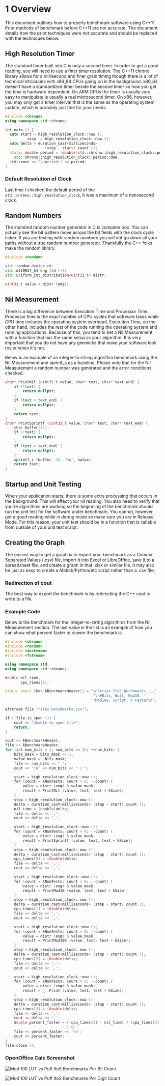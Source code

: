 # 1 Overview

This document outlines how to properly benchmark software using C++11. Prior methods of benchmark before C++11 are not accurate. The document details how the prior techniques were not accurate and should be replaced with the techniques below.

## High Resolution Timer

The standard timer built into C is only a second timer. In order to get a good reading, you will need to use a finer timer resolution. The C++11 chrono library allows for a millisecond and finer grain timing though there is a lot of technical intricacies with x86_64 CPUs going on in the background. x86_64 doesn't have a standardized timer beside the second timer so how you get the time is hardware dependent. On ARM CPUs the timer is usually very easy to manipulate is usually a real microsecond timer. On x86, however, you may only get a timer interval that is the same as the operating system update, which is probably just fine for your needs.

```C++
#include <chrono>
using namespace std::chrono;

int main () {
  auto start = high_resolution_clock::now (),
          stop  = high_resolution_clock::now ();
  auto delta = duration_cast<milliseconds>
                  (stop - start).count ();
  static double period = (double)std::chrono::high_resolution_clock::period::num /
    std::chrono::high_resolution_clock::period::den;
  std::cout << "\nperiod:" << period;
}
```

### Default Resolution of Clock

 Last time I checked the default period of the `std::chrono::high_resolution_clock`, it was a maximum of a nanosecond clock.

## Random Numbers

The standard random number generator in C is complete poo. You can actually see the bit pattern move across the bit fields with the clock cycle ticker. If you are testing with random numbers you will not go down all your paths without a true random number generator. Thankfully the C++ folks make the random library.

```C++
#include <random>

std::random_device rd;
std::mt19937_64 eng (rd ());
std::uniform_int_distribution<uint32_t> distr;

uint32_t value = distr (eng);
```

## Nil Measurement

There is a big difference between Execution Time and Processor Time. Processor time is the exact number of CPU cycles that software takes while CPU time includes the operating system overhead. Execution Time, on the other hand, includes the rest of the code running the operating system and running applications. Because of this, you tend to bet a Nil Measurement with a function that has the same setup as your algorithm. It is very important that you do not have any gimmicks that make your software look rosier when it's not.

Below is an example of an integer-to-string algorithm benchmark using the Nil Measurement and sprintf_s as a baseline. Please note that for the Nil Measurement a random number was generated and the error conditions checked.

```C++
char* PrintNil (uint32_t value, char* text, char* text_end) {
    if (!text) {
        return nullptr;
    }
    if (text > text_end) {
        return nullptr;
    }
    return text;
}
char* PrintSprintf (uint32_t value, char* text, char* text_end) {
    char buffer[24];
    if (!text) {
        return nullptr;
    }
    if (text > text_end) {
        return nullptr;
    }
    sprintf_s (buffer, 24, "%u", value);
    return text;
}
```

## Startup and Unit Testing

When your application starts, there is some extra processing that occurs in the background. This will affect your nil reading. You also need to verify that you're algorithms are working so the beginning of the benchmark should run the unit test for the software under benchmark. You cannot, however, get a good reading while in debug mode so make sure you are in Release Mode. For this reason, your unit test should be in a function that is callable from outside of your unit test script.

## Creating the Graph

The easiest way to get a graph is to export your benchmark as a Comma Separated Values (.csv) file, import it into Excel or LibreOffice, save it to a spreadsheet file, and create a graph in that .xlsx or similar file. It may also be just as easy to create a Matlab/Python/etc script rather than a .csv file.

### Redirection of cout

The best way to export the benchmark is by redirecting the C++ cout to write to a file.

### Example Code

Below is the benchmark for the integer-to-string algorithms from the Nil Measurement section. The last value in the list is an example of how you can show what percent faster or slower the benchmark is.

```C++
#include <chrono>
#include <random>
#include <iostream>
#include <fstream>

using namespace std;
using namespace std::chrono;

double nil_time,
       cpu_times[5];

static const char kBenchmarkHeader[] = "\nScript ItoS Benchmarks,,,,"
                                        "\n#Bits, Null, Mod10, "
                                        "Mod100, Script, % Faster\n";

ofstream file ("itos_benchmarks.csv");

if (!file.is_open ()) {
    cout << "Unable to open file";
    return;
}

cout << kBenchmarkHeader;
file << kBenchmarkHeader;
for (int num_bits = 1; num_bits <= 32; ++num_bits) {
    bits_mask = bits_mask << 1;
    value_mask = ~bits_mask;
    file << num_bits << ",";
    cout << '\n' << num_bits << ".) ";

    start = high_resolution_clock::now ();
    for (count = kNumTests; count > 0; --count) {
        value = distr (eng) & value_mask;
        result = PrintNil (value, text, text + kSize);
    }
    stop = high_resolution_clock::now ();
    delta = duration_cast<milliseconds> (stop - start).count ();
    nil_time = (double)delta;
    file << delta << ',';
    cout << delta << ',';

    start = high_resolution_clock::now ();
    for (count = kNumTests; count > 0; --count) {
        value = distr (eng) & value_mask;
        result = PrintSprintf (value, text, text + kSize);
    }
    stop = high_resolution_clock::now ();
    delta = duration_cast<milliseconds> (stop - start).count ();
    cpu_times[0] = (double)delta;
    file << delta << ',';
    cout << delta << ',';

    start = high_resolution_clock::now ();
    for (count = kNumTests; count > 0; --count) {
        value = distr (eng) & value_mask;
        result = PrintMod10 (value, text, text + kSize);
    }
    stop = high_resolution_clock::now ();
    delta = duration_cast<milliseconds> (stop - start).count ();
    cpu_times[1] = (double)delta;
    file << delta << ',';
    cout << delta << ',';

    start = high_resolution_clock::now ();
    for (count = kNumTests; count > 0; --count) {
        value = distr (eng) & value_mask;
        result = PrintMod100 (value, text, text + kSize);
    }
    stop = high_resolution_clock::now ();
    delta = duration_cast<milliseconds> (stop - start).count ();
    cpu_times[2] = (double)delta;
    file << delta << ',';
    cout << delta << ',';

    start = high_resolution_clock::now ();
    for (count = kNumTests; count > 0; --count) {
        value = distr (eng) & value_mask;
        result = _::Print (value, text, text + kSize);
    }
    stop = high_resolution_clock::now ();
    delta = duration_cast<milliseconds> (stop - start).count ();
    cpu_times[3] = (double)delta;
    file << delta << ',';
    cout << delta << ',';
    double percent_faster = ((cpu_times[2] - nil_time) / (cpu_times[3] - nil_time))
                          - 1.0;
    file << percent_faster << '\n';
    cout << percent_faster;
}
file.close ();
```

### OpenOffice Calc Screenshot

![Mod 100 LUT vs Puff ItoS Benchmarks Per Bit Count](https://github.com/kabuki-starship/kabuki-toolkit/wiki/script_itos_benchmark.jpg)

![Mod 100 LUT vs Puff ItoS Benchmarks Per Digit Count](https://github.com/kabuki-starship/kabuki-toolkit/wiki/script_itos_benchmark_per_digit_count.jpg)
